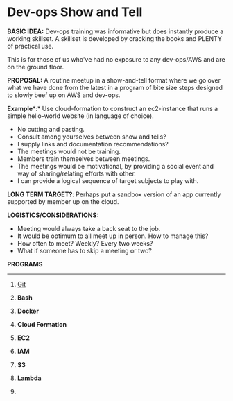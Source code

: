 # **Dev-ops Show and Tell**

 

**BASIC  IDEA:** Dev-ops training was informative but does instantly produce a working skillset.
A skillset is developed by cracking the books and PLENTY of practical use. 

This is for those of us who've had no exposure to any dev-ops/AWS and are on the ground floor.

**PROPOSAL:**  A routine meetup in a show-and-tell format where we go over what we have done from the latest in a program of bite size steps designed to slowly beef up on AWS and dev-ops.

**Example***:*  Use cloud-formation to construct an ec2-instance that runs a simple hello-world website  (in language of choice).

-  No cutting and pasting.
- Consult among yourselves between show and tells?
- I supply links and documentation recommendations?
- The meetings would not be training.
- Members train themselves between meetings.
- The meetings would be motivational, by providing a social event and way of sharing/relating efforts with other.
- I can provide a logical sequence of target subjects to play with.



**LONG TERM TARGET?**: Perhaps put a sandbox version of an app currently supported by member up on the cloud.

 

**LOGISTICS/CONSIDERATIONS:**

-  Meeting would always take a back seat to the job.
- It would be optimum to all meet up in person. How to manage this?
- How often to meet? Weekly? Every two weeks?
-  What if someone has to skip a meeting or two?

 

**PROGRAMS**

------

1. [Git](git.md)

2. **Bash**

3. **Docker**

4. **Cloud Formation**

5. **EC2**

6. **IAM**

7. **S3**

8. **Lambda**

9. 

